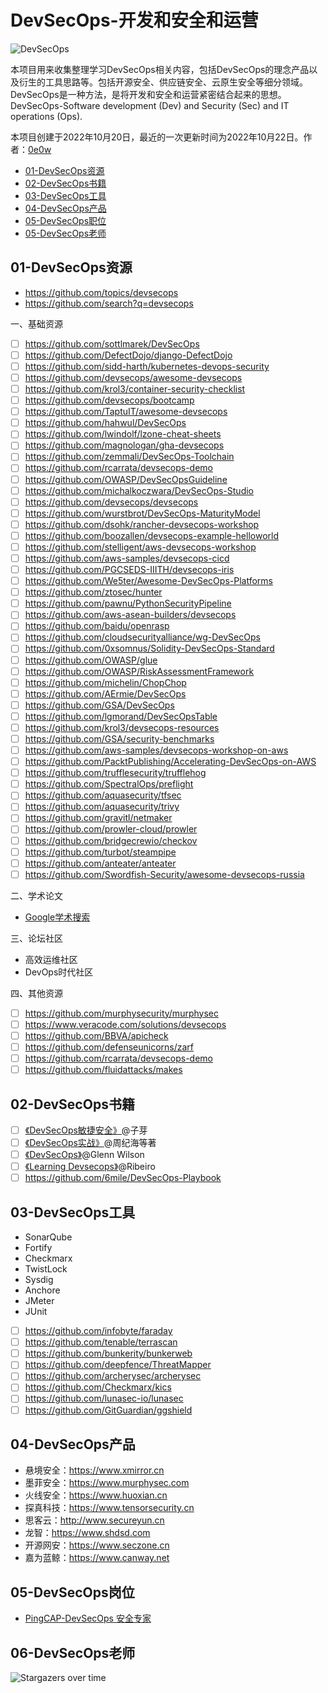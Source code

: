 # DevSecOps-开发和安全和运营

![DevSecOps](https://socialify.git.ci/DevSecOpsTeam/DevSecOps/image?description=1&font=Inter&forks=1&issues=1&name=1&owner=1&pattern=Floating%20Cogs&pulls=1&stargazers=1&theme=Light)

本项目用来收集整理学习DevSecOps相关内容，包括DevSecOps的理念产品以及衍生的工具思路等。包括开源安全、供应链安全、云原生安全等细分领域。DevSecOps是一种方法，是将开发和安全和运营紧密结合起来的思想。DevSecOps-Software development (Dev) and Security (Sec) and IT operations (Ops).

本项目创建于2022年10月20日，最近的一次更新时间为2022年10月22日。作者：[0e0w](https://github.com/0e0w/DevOps)

- [01-DevSecOps资源]()
- [02-DevSecOps书籍]()
- [03-DevSecOps工具]()
- [04-DevSecOps产品]()
- [05-DevSecOps职位]()
- [05-DevSecOps老师]()

## 01-DevSecOps资源

- https://github.com/topics/devsecops
- https://github.com/search?q=devsecops

一、基础资源

- [ ] https://github.com/sottlmarek/DevSecOps
- [ ] https://github.com/DefectDojo/django-DefectDojo
- [ ] https://github.com/sidd-harth/kubernetes-devops-security
- [ ] https://github.com/devsecops/awesome-devsecops
- [ ] https://github.com/krol3/container-security-checklist
- [ ] https://github.com/devsecops/bootcamp
- [ ] https://github.com/TaptuIT/awesome-devsecops
- [ ] https://github.com/hahwul/DevSecOps
- [ ] https://github.com/lwindolf/lzone-cheat-sheets
- [ ] https://github.com/magnologan/gha-devsecops
- [ ] https://github.com/zemmali/DevSecOps-Toolchain
- [ ] https://github.com/rcarrata/devsecops-demo
- [ ] https://github.com/OWASP/DevSecOpsGuideline
- [ ] https://github.com/michalkoczwara/DevSecOps-Studio
- [ ] https://github.com/devsecops/devsecops
- [ ] https://github.com/wurstbrot/DevSecOps-MaturityModel
- [ ] https://github.com/dsohk/rancher-devsecops-workshop
- [ ] https://github.com/boozallen/devsecops-example-helloworld
- [ ] https://github.com/stelligent/aws-devsecops-workshop
- [ ] https://github.com/aws-samples/devsecops-cicd
- [ ] https://github.com/PGCSEDS-IIITH/devsecops-iris
- [ ] https://github.com/We5ter/Awesome-DevSecOps-Platforms
- [ ] https://github.com/ztosec/hunter
- [ ] https://github.com/pawnu/PythonSecurityPipeline
- [ ] https://github.com/aws-asean-builders/devsecops
- [ ] https://github.com/baidu/openrasp
- [ ] https://github.com/cloudsecurityalliance/wg-DevSecOps
- [ ] https://github.com/0xsomnus/Solidity-DevSecOps-Standard
- [ ] https://github.com/OWASP/glue
- [ ] https://github.com/OWASP/RiskAssessmentFramework
- [ ] https://github.com/michelin/ChopChop
- [ ] https://github.com/AErmie/DevSecOps
- [ ] https://github.com/GSA/DevSecOps
- [ ] https://github.com/lgmorand/DevSecOpsTable
- [ ] https://github.com/krol3/devsecops-resources
- [ ] https://github.com/GSA/security-benchmarks
- [ ] https://github.com/aws-samples/devsecops-workshop-on-aws
- [ ] https://github.com/PacktPublishing/Accelerating-DevSecOps-on-AWS
- [ ] https://github.com/trufflesecurity/trufflehog
- [ ] https://github.com/SpectralOps/preflight
- [ ] https://github.com/aquasecurity/tfsec
- [ ] https://github.com/aquasecurity/trivy
- [ ] https://github.com/gravitl/netmaker
- [ ] https://github.com/prowler-cloud/prowler
- [ ] https://github.com/bridgecrewio/checkov
- [ ] https://github.com/turbot/steampipe
- [ ] https://github.com/anteater/anteater
- [ ] https://github.com/Swordfish-Security/awesome-devsecops-russia

二、学术论文

- [Google学术搜索](https://scholar.google.com.hk/scholar?hl=zh-CN&as_sdt=0%2C5&q=devsecops&btnG=)

三、论坛社区

- 高效运维社区
- DevOps时代社区

四、其他资源
- [ ] https://github.com/murphysecurity/murphysec
- [ ] https://www.veracode.com/solutions/devsecops
- [ ] https://github.com/BBVA/apicheck
- [ ] https://github.com/defenseunicorns/zarf
- [ ] https://github.com/rcarrata/devsecops-demo
- [ ] https://github.com/fluidattacks/makes

## 02-DevSecOps书籍

- [ ] [《DevSecOps敏捷安全》](https://item.jd.com/13272303.html)@子芽
- [ ] [《DevSecOps实战》](https://item.jd.com/10041556084739.html)@周纪海等著
- [ ] [《DevSecOps》](https://item.jd.com/10028188284125.html)@Glenn Wilson
- [ ] [《Learning Devsecops》](https://item.jd.com/10040874594859.html)@Ribeiro
- [ ] https://github.com/6mile/DevSecOps-Playbook

## 03-DevSecOps工具

- SonarQube
- Fortify
- Checkmarx
- TwistLock
- Sysdig
- Anchore
- JMeter
- JUnit

- [ ] https://github.com/infobyte/faraday
- [ ] https://github.com/tenable/terrascan
- [ ] https://github.com/bunkerity/bunkerweb
- [ ] https://github.com/deepfence/ThreatMapper
- [ ] https://github.com/archerysec/archerysec
- [ ] https://github.com/Checkmarx/kics
- [ ] https://github.com/lunasec-io/lunasec
- [ ] https://github.com/GitGuardian/ggshield

## 04-DevSecOps产品

- 悬境安全：https://www.xmirror.cn
- 墨菲安全：https://www.murphysec.com
- 火线安全：https://www.huoxian.cn
- 探真科技：https://www.tensorsecurity.cn
- 思客云：http://www.secureyun.cn
- 龙智：https://www.shdsd.com
- 开源网安：https://www.seczone.cn
- 嘉为蓝鲸：https://www.canway.net

## 05-DevSecOps岗位

- [PingCAP-DevSecOps 安全专家](https://careers.pingcap.com/apply/pingcap/39950/#/job/3a7c73a4-cbd3-4381-bd68-8e5291710cf8)

## 06-DevSecOps老师

![Stargazers over time](https://starchart.cc//DevSecOpsTeam/DevSecOps.svg)